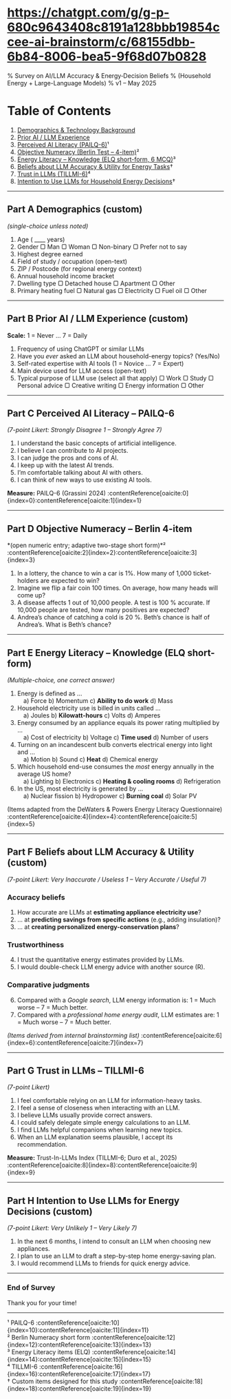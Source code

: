 # https://chatgpt.com/g/g-p-680c9643408c8191a128bbb19854ccee-ai-brainstorm/c/68155dbb-6b84-8006-bea5-9f68d07b0828

% Survey on AI/LLM Accuracy & Energy‐Decision Beliefs
% (Household Energy + Large-Language Models)
% v1 – May 2025

# Table of Contents
1. [Demographics & Technology Background](#part-a)  
2. [Prior AI / LLM Experience](#part-b)  
3. [Perceived AI Literacy (PAILQ-6)](#part-c)¹  
4. [Objective Numeracy (Berlin Test – 4-item)](#part-d)²  
5. [Energy Literacy – Knowledge (ELQ short-form, 6 MCQ)](#part-e)³  
6. [Beliefs about LLM Accuracy & Utility for Energy Tasks](#part-f)†  
7. [Trust in LLMs (TILLMI-6)](#part-g)⁴  
8. [Intention to Use LLMs for Household Energy Decisions](#part-h)†  

---

## Part A  Demographics (custom) <a id="part-a"></a>
*(single-choice unless noted)*  

1. Age ( ____ years)  
2. Gender ▢ Man ▢ Woman ▢ Non-binary ▢ Prefer not to say  
3. Highest degree earned  
4. Field of study / occupation (open-text)  
5. ZIP / Postcode (for regional energy context)  
6. Annual household income bracket  
7. Dwelling type ▢ Detached house ▢ Apartment ▢ Other  
8. Primary heating fuel ▢ Natural gas ▢ Electricity ▢ Fuel oil ▢ Other  

---

## Part B  Prior AI / LLM Experience (custom) <a id="part-b"></a>

**Scale:** 1 = Never … 7 = Daily  

1. Frequency of using ChatGPT or similar LLMs  
2. Have you *ever* asked an LLM about household-energy topics? (Yes/No)  
3. Self-rated expertise with AI tools (1 = Novice … 7 = Expert)  
4. Main device used for LLM access (open-text)  
5. Typical purpose of LLM use (select all that apply) ▢ Work ▢ Study ▢ Personal advice ▢ Creative writing ▢ Energy information ▢ Other  

---

## Part C  Perceived AI Literacy – PAILQ-6 <a id="part-c"></a>
*(7-point Likert: Strongly Disagree 1 – Strongly Agree 7)*  

1. I understand the basic concepts of artificial intelligence.  
2. I believe I can contribute to AI projects.  
3. I can judge the pros and cons of AI.  
4. I keep up with the latest AI trends.  
5. I’m comfortable talking about AI with others.  
6. I can think of new ways to use existing AI tools.  

**Measure:** PAILQ-6 (Grassini 2024) :contentReference[oaicite:0]{index=0}:contentReference[oaicite:1]{index=1}  

---

## Part D  Objective Numeracy – Berlin 4-item <a id="part-d"></a>
*(open numeric entry; adaptive two-stage short form)*² :contentReference[oaicite:2]{index=2}:contentReference[oaicite:3]{index=3}  

1. In a lottery, the chance to win a car is 1%. How many of 1,000 ticket-holders are expected to win?  
2. Imagine we flip a fair coin 100 times. On average, how many heads will come up?  
3. A disease affects 1 out of 10,000 people. A test is 100 % accurate. If 10,000 people are tested, how many positives are expected?  
4. Andrea’s chance of catching a cold is 20 %. Beth’s chance is half of Andrea’s. What is Beth’s chance?  

---

## Part E  Energy Literacy – Knowledge (ELQ short-form) <a id="part-e"></a>
*(Multiple-choice, one correct answer)*  

1. Energy is defined as …  
 a) Force   b) Momentum   c) **Ability to do work**   d) Mass  
2. Household electricity use is billed in units called …  
 a) Joules   b) **Kilowatt-hours**   c) Volts   d) Amperes  
3. Energy consumed by an appliance equals its power rating multiplied by …  
 a) Cost of electricity   b) Voltage   c) **Time used**   d) Number of users  
4. Turning on an incandescent bulb converts electrical energy into light and …  
 a) Motion   b) Sound   c) **Heat**   d) Chemical energy  
5. Which household end-use consumes the *most* energy annually in the average US home?  
 a) Lighting   b) Electronics   c) **Heating & cooling rooms**   d) Refrigeration  
6. In the US, most electricity is generated by …  
 a) Nuclear fission   b) Hydropower   c) **Burning coal**   d) Solar PV  

(Items adapted from the DeWaters & Powers Energy Literacy Questionnaire) :contentReference[oaicite:4]{index=4}:contentReference[oaicite:5]{index=5}  

---

## Part F  Beliefs about LLM Accuracy & Utility (custom) <a id="part-f"></a>
*(7-point Likert: Very Inaccurate / Useless 1 – Very Accurate / Useful 7)*  

### Accuracy beliefs  
1. How accurate are LLMs at **estimating appliance electricity use**?  
2. … at **predicting savings from specific actions** (e.g., adding insulation)?  
3. … at **creating personalized energy-conservation plans**?  

### Trustworthiness  
4. I trust the quantitative energy estimates provided by LLMs.  
5. I would double-check LLM energy advice with another source (R).  

### Comparative judgments  
6. Compared with a *Google search*, LLM energy information is: 1 = Much worse – 7 = Much better.  
7. Compared with a *professional home energy audit*, LLM estimates are: 1 = Much worse – 7 = Much better.  

*(Items derived from internal brainstorming list)* :contentReference[oaicite:6]{index=6}:contentReference[oaicite:7]{index=7}  

---

## Part G  Trust in LLMs – TILLMI-6 <a id="part-g"></a>
*(7-point Likert)*  

1. I feel comfortable relying on an LLM for information-heavy tasks.  
2. I feel a sense of closeness when interacting with an LLM.  
3. I believe LLMs usually provide correct answers.  
4. I could safely delegate simple energy calculations to an LLM.  
5. I find LLMs helpful companions when learning new topics.  
6. When an LLM explanation seems plausible, I accept its recommendation.  

**Measure:** Trust-In-LLMs Index (TILLMI-6; Duro et al., 2025) :contentReference[oaicite:8]{index=8}:contentReference[oaicite:9]{index=9}  

---

## Part H  Intention to Use LLMs for Energy Decisions (custom) <a id="part-h"></a>
*(7-point Likert: Very Unlikely 1 – Very Likely 7)*  

1. In the next 6 months, I intend to consult an LLM when choosing new appliances.  
2. I plan to use an LLM to draft a step-by-step home energy-saving plan.  
3. I would recommend LLMs to friends for quick energy advice.  

---

### End of Survey  
Thank you for your time!

---

¹ PAILQ-6 :contentReference[oaicite:10]{index=10}:contentReference[oaicite:11]{index=11}   
² Berlin Numeracy short form :contentReference[oaicite:12]{index=12}:contentReference[oaicite:13]{index=13}   
³ Energy Literacy items (ELQ) :contentReference[oaicite:14]{index=14}:contentReference[oaicite:15]{index=15}   
⁴ TILLMI-6 :contentReference[oaicite:16]{index=16}:contentReference[oaicite:17]{index=17}   
† Custom items designed for this study :contentReference[oaicite:18]{index=18}:contentReference[oaicite:19]{index=19}

